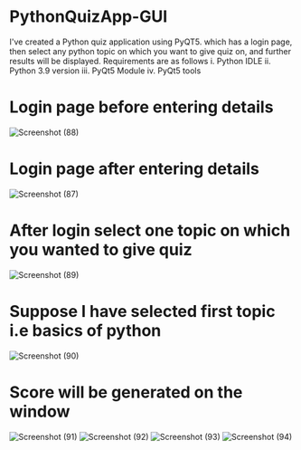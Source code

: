 # PythonQuizApp-GUI
I've created a Python quiz application using PyQT5. which has a login page, then select any python topic on which you want to give quiz on, and further results will be displayed.
Requirements are as follows i. Python IDLE ii. Python 3.9 version iii. PyQt5 Module iv. PyQt5 tools
# Login page before entering details
![Screenshot (88)](https://github.com/Sakshikadam80/PythonQuizApp-GUI/assets/91478993/5fbb1dcf-b57c-43fb-b63e-b85a07d20a3d)
# Login page after entering details
![Screenshot (87)](https://github.com/Sakshikadam80/PythonQuizApp-GUI/assets/91478993/6cb9b613-cbb4-442c-8fcc-a31ac30dab17)
# After login select one topic on which you wanted to give quiz
![Screenshot (89)](https://github.com/Sakshikadam80/PythonQuizApp-GUI/assets/91478993/e7bc2555-d023-4304-becc-fd785aaf31e0)
# Suppose I have selected first topic i.e basics of python
![Screenshot (90)](https://github.com/Sakshikadam80/PythonQuizApp-GUI/assets/91478993/de1b1335-bcaa-4df5-909c-323876ab2b39)
# Score will be generated on the window
![Screenshot (91)](https://github.com/Sakshikadam80/PythonQuizApp-GUI/assets/91478993/876ee176-113b-4409-84a8-a33acf1e8510)
![Screenshot (92)](https://github.com/Sakshikadam80/PythonQuizApp-GUI/assets/91478993/859f70c9-97e8-46a9-9a15-6b6c877483d6)
![Screenshot (93)](https://github.com/Sakshikadam80/PythonQuizApp-GUI/assets/91478993/c74cbef6-4661-4b9e-bb91-73e111e04a32)
![Screenshot (94)](https://github.com/Sakshikadam80/PythonQuizApp-GUI/assets/91478993/c70966f7-f231-45a3-a323-ab86c1b31945)
